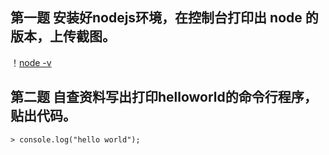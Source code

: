 ## 第一题 安装好nodejs环境，在控制台打印出 node 的版本，上传截图。

！[node -v](./node-version.png)

## 第二题 自查资料写出打印helloworld的命令行程序，贴出代码。

```
> console.log("hello world");
```